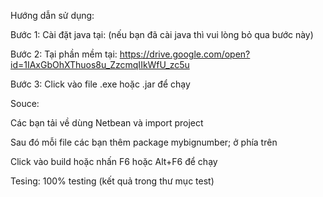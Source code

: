 Hướng dẫn sử dụng:

Bước 1: Cài đặt java tại: (nếu bạn đã cài java thì vui lòng bỏ qua bước này)

Bước 2: Tại phần mềm tại: https://drive.google.com/open?id=1IAxGbOhXThuos8u_ZzcmqIIkWfU_zc5u

Bước 3: Click vào file .exe hoặc .jar để chạy


Souce: 

Các bạn tải về dùng Netbean và import project

Sau đó mỗi file các bạn thêm package mybignumber; ở phía trên

Click vào build hoặc nhấn F6 hoặc Alt+F6 để chạy

Tesing: 100% testing (kết quả trong thư mục test)